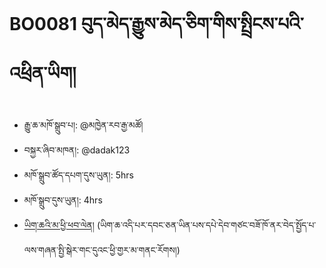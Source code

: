 # BO0081 བུད་མེད་རྒྱུས་མེད་ཅིག་གིས་སྤྲིངས་པའི་འཕྲིན་ཡིག།
- རྒྱུ་ཆ་མཁོ་སྒྲུབ་པ།: @མཁྱེན་རབ་རྒྱ་མཚོ།
- བསྐྱར་ཞིབ་མཁན།: @dadak123
- མཁོ་སྒྲུབ་ཚོད་དཔག་དུས་ཡུན།: 5hrs
- མཁོ་སྒྲུབ་དུས་ཡུན།: 4hrs
- [ཡིག་ཆའི་མ་ཕྱི་ཕབ་ལེན།](https://github.com/MonlamAI/BO0081/releases/download/0081/default.pdf)
(ཡིག་ཆ་འདི་པར་དབང་ཅན་ཡིན་པས་དཔེ་དེབ་གཙང་བཟོ་ཁོ་ནར་བེད་སྤྱོད་པ་ལས་གཞན་སྤྱི་སྒེར་གང་དུའང་ཕྱི་གྱར་མ་གནང་རོགས།)
